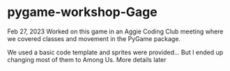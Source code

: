 # pygame-workshop-Gage

Feb 27, 2023
Worked on this game in an Aggie Coding Club meeting where we covered classes and movement in the PyGame package.

We used a basic code template and sprites were provided... But I ended up changing most of them to Among Us. More details later
